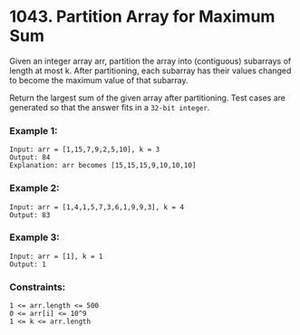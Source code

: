 # 1043. Partition Array for Maximum Sum

Given an integer array arr, partition the array into (contiguous) subarrays of length at most k. After partitioning, each subarray has their values changed to become the maximum value of that subarray.

Return the largest sum of the given array after partitioning. Test cases are generated so that the answer fits in a `32-bit integer`.

 

### Example 1:
```
Input: arr = [1,15,7,9,2,5,10], k = 3
Output: 84
Explanation: arr becomes [15,15,15,9,10,10,10]
```
### Example 2:
```
Input: arr = [1,4,1,5,7,3,6,1,9,9,3], k = 4
Output: 83
```
### Example 3:
```
Input: arr = [1], k = 1
Output: 1
```
 

### Constraints:
```
1 <= arr.length <= 500
0 <= arr[i] <= 10^9
1 <= k <= arr.length
```

